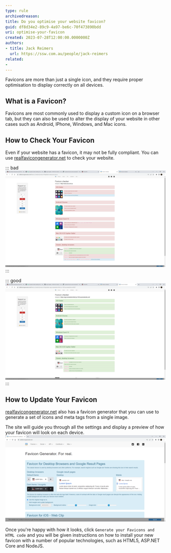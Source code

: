 ```yaml
---
type: rule
archivedreason: 
title: Do you optimise your website favicon?
guid: df8d34e2-89c9-4a97-be6c-70f473890bdd
uri: optimise-your-favicon
created: 2023-07-28T12:00:00.0000000Z
authors:
- title: Jack Reimers
  url: https://ssw.com.au/people/jack-reimers
related:
- 
---
```


Favicons are more than just a single icon, and they require proper optimisation to display correctly on all devices.

<!--endintro-->

## What is a Favicon?

Favicons are most commonly used to display a custom icon on a browser tab, but they can also be used to alter the display of your website in other cases such as Android, IPhone, Windows, and Mac icons. 

## How to Check Your Favicon

Even if your website has a favicon, it may not be fully compliant.
You can use [realfavicongenerator.net](https://realfavicongenerator.net/favicon_checker) to check your website.

::: bad
![Figure: Bad example - Favicon does not display properly on all devices](bad-favicon.png)
:::

::: good
![Figure: Bad example - Favicon displays properly on all devices](good-favicon.png)
:::

## How to Update Your Favicon

[realfavicongenerator.net](https://realfavicongenerator.net) also has a favicon generator that you can use to generate a set of icons and meta tags from a single image.

The site will guide you through all the settings and display a preview of how your favicon will look on each device.
![Figure: Choosing our favicon settings](favicon-generator.png)

Once you're happy with how it looks, click `Generate your Favicons and HTML code` and you will be given instructions on how to install your new favicon with a number of popular technologies, such as HTML5, ASP.NET Core and NodeJS.

